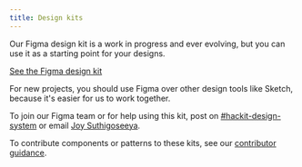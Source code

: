```yaml
---
title: Design kits
---
```


Our Figma design kit is a work in progress and ever evolving, but you can use it as a starting point for your designs.

<p>
    <a href="https://www.figma.com/file/QeTHOuvDxli5KMSOcPAEe3/Design-library?node-id=0%3A1" className="button button--primary button--lg">See the Figma design kit</a>
</p>

For new projects, you should use Figma over other design tools like Sketch, because it's easier for us to work together.

To join our Figma team or for help using this kit, post on [#hackit-design-system](https://hackit-lbh.slack.com/archives/CJ6AWTH0A) or email [Joy Suthigoseeya](mailto:joy.suthigoseeya@hackney.gov.uk).

To contribute components or patterns to these kits, see our [contributor guidance](/contributing/introduction).
